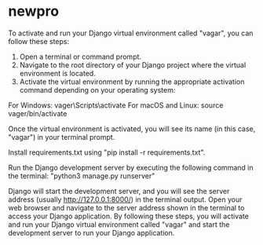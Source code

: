 # newpro
To activate and run your Django virtual environment called "vagar", you can follow these steps:

1. Open a terminal or command prompt.
2. Navigate to the root directory of your Django project where the virtual environment is located.
3. Activate the virtual environment by running the appropriate activation command depending on your operating system:

For Windows:
vager\Scripts\activate
For macOS and Linux:
source vager/bin/activate

Once the virtual environment is activated, you will see its name (in this case, "vagar") in your terminal prompt.

Install requirements.txt using "pip install -r requirements.txt".

Run the Django development server by executing the following command in the terminal:
"python3 manage.py runserver"


Django will start the development server, and you will see the server address (usually http://127.0.0.1:8000/) in the terminal output.
Open your web browser and navigate to the server address shown in the terminal to access your Django application.
By following these steps, you will activate and run your Django virtual environment called "vagar" and start the development server to run your Django application.
